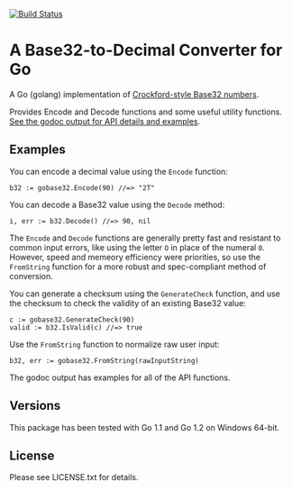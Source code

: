 [![Build Status](https://drone.io/github.com/Dancapistan/gobase32/status.png)](https://drone.io/github.com/Dancapistan/gobase32/latest)

A Base32-to-Decimal Converter for Go
====================================

A Go (golang) implementation of
[Crockford-style Base32 numbers](http://www.crockford.com/wrmg/base32.html).

Provides Encode and Decode functions and some useful utility functions. [See the
godoc output for API details and examples](http://godoc.org/github.com/Dancapistan/gobase32).

Examples
--------

You can encode a decimal value using the `Encode` function:

    b32 := gobase32.Encode(90) //=> "2T"

You can decode a Base32 value using the `Decode` method:

    i, err := b32.Decode() //=> 90, nil

The `Encode` and `Decode` functions are generally pretty fast and resistant
to common input errors, like using the letter `O` in place of the numeral
`0`. However, speed and memeory efficiency were priorities, so use the
`FromString` function for a more robust and spec-compliant method of conversion.

You can generate a checksum using the `GenerateCheck` function, and use the
checksum to check the validity of an existing Base32 value:

    c := gobase32.GenerateCheck(90)
    valid := b32.IsValid(c) //=> true

Use the `FromString` function to normalize raw user input:

    b32, err := gobase32.FromString(rawInputString)

The godoc output has examples for all of the API functions.

Versions
--------

This package has been tested with Go 1.1 and Go 1.2 on Windows 64-bit.

License
-------

Please see LICENSE.txt for details.
